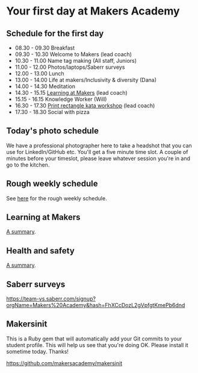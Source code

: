 # Your first day at Makers Academy

## Schedule for the first day

* 08.30 - 09.30 Breakfast
* 09.30 - 10.30 Welcome to Makers (lead coach)
* 10.30 - 11.00 Name tag making (All staff, Juniors)
* 11.00 - 12.00 Photos/laptops/Saberr surveys
* 12.00 - 13.00 Lunch
* 13.00 - 14.00 Life at makers/Inclusivity & diversity (Dana)
* 14.00 - 14.30 Meditation
* 14.30 - 15.15 [Learning at Makers](https://github.com/makersacademy/course/blob/master/pills/learning_at_makers.md) (lead coach)
* 15.15 - 16.15 Knowledge Worker (Will)
* 16.30 - 17.30 [Print rectangle kata workshop](https://github.com/makersacademy/skills-workshops/tree/master/week-1/rectangle_kata) (lead coach)
* 17.30 - 18.30 Social with pizza

## Today's photo schedule

We have a professional photographer here to take a headshot that you can use for LinkedIn/GitHub etc. You'll get a five minute time slot. A couple of minutes before your timeslot, please leave whatever session you're in and go to the kitchen.

## Rough weekly schedule

See [here](./example_schedule.md) for the rough weekly schedule.

## Learning at Makers

[A summary](https://github.com/makersacademy/course/blob/master/pills/learning_at_makers.md).

## Health and safety

[A summary](https://github.com/makersacademy/course/blob/master/pills/health_and_safety.md).

## Saberr surveys

https://team-vs.saberr.com/signup?orgName=Makers%20Academy&hash=FhXCcDozL2gVpfgtKmePb6dnd

## Makersinit

This is a Ruby gem that will automatically add your Git commits to your student profile.  This will help us see that you're doing OK.  Please install it sometime today.  Thanks!

https://github.com/makersacademy/makersinit
